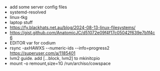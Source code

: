 -   add some server config files
-   systemd-resolved
-   linux-tkg
-   laptop stuff
-   https://fy.blackhats.net.au/blog/2024-08-13-linux-filesystems/
-   https://gist.github.com/AnatomicJC/d51072e09f4f17c05042f639e7b1f4c6
-   EDITOR var for codium
-   rsync -axHAWXS --numeric-ids --info=progress2 https://superuser.com/a/1185401
-   lvm2 guide. add [...block, lvm2] to mkinitcpio
-   mount -o remount,size=1G /run/archiso/cowspace
